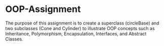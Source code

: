 # OOP-Assignment

The purpose of this assignment is to create a superclass (circleBase) and two subclasses (Cone and Cylinder) to illustrate OOP concepts such as Inheritance, Polymorphism, Encapsulation, Interfaces, and Abstract Classes.
